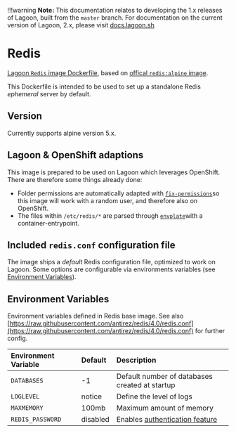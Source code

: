 !!!warning
    **Note:** This documentation relates to developing the 1.x releases of Lagoon, built from the `master` branch.
    For documentation on the current version of Lagoon, 2.x, please visit [docs.lagoon.sh](https://docs.lagoon.sh)

# Redis

[Lagoon `Redis` image Dockerfile](https://github.com/amazeeio/lagoon/blob/master/images/redis/Dockerfile), based on [offical `redis:alpine` image](https://hub.docker.com/_/redis/).

This Dockerfile is intended to be used to set up a standalone Redis _ephemeral_ server by default.

## Version

Currently supports alpine version 5.x.

## Lagoon & OpenShift adaptions

This image is prepared to be used on Lagoon which leverages OpenShift. There are therefore some things already done:

* Folder permissions are automatically adapted with [`fix-permissions`](https://github.com/sclorg/s2i-base-container/blob/master/core/root/usr/bin/fix-permissions)so this image will work with a random user, and therefore also on OpenShift.
* The files within `/etc/redis/*` are parsed through [`envplate`](https://github.com/kreuzwerker/envplate)with a container-entrypoint.

## Included `redis.conf` configuration file

The image ships a _default_ Redis configuration file, optimized to work on Lagoon. Some options are configurable via environments variables \(see [Environment Variables](../environment_variables.md)\).

## Environment Variables

Environment variables defined in Redis base image. See also [https://raw.githubusercontent.com/antirez/redis/4.0/redis.conf](https://raw.githubusercontent.com/antirez/redis/4.0/redis.conf) for further config.

| Environment Variable | Default | Description |
| :--- | :--- | :--- |
| `DATABASES` | -1 | Default number of databases created at startup |
| `LOGLEVEL` | notice | Define the level of logs |
| `MAXMEMORY` | 100mb | Maximum amount of memory |
| `REDIS_PASSWORD` | disabled | Enables [authentication feature](https://redis.io/topics/security#authentication-feature) |
